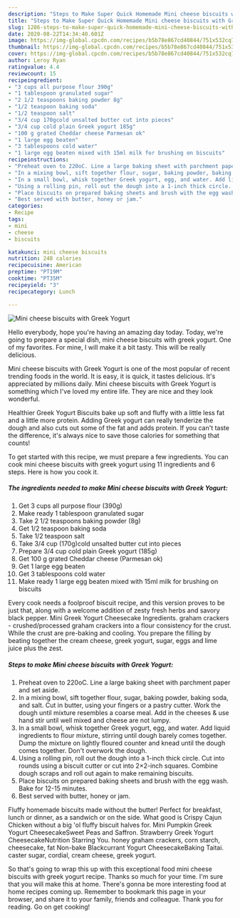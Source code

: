 ```yaml
---
description: "Steps to Make Super Quick Homemade Mini cheese biscuits with Greek Yogurt"
title: "Steps to Make Super Quick Homemade Mini cheese biscuits with Greek Yogurt"
slug: 1286-steps-to-make-super-quick-homemade-mini-cheese-biscuits-with-greek-yogurt
date: 2020-08-22T14:34:40.601Z
image: https://img-global.cpcdn.com/recipes/b5b78e867cd40844/751x532cq70/mini-cheese-biscuits-with-greek-yogurt-recipe-main-photo.jpg
thumbnail: https://img-global.cpcdn.com/recipes/b5b78e867cd40844/751x532cq70/mini-cheese-biscuits-with-greek-yogurt-recipe-main-photo.jpg
cover: https://img-global.cpcdn.com/recipes/b5b78e867cd40844/751x532cq70/mini-cheese-biscuits-with-greek-yogurt-recipe-main-photo.jpg
author: Leroy Ryan
ratingvalue: 4.4
reviewcount: 15
recipeingredient:
- "3 cups all purpose flour 390g"
- "1 tablespoon granulated sugar"
- "2 1/2 teaspoons baking powder 8g"
- "1/2 teaspoon baking soda"
- "1/2 teaspoon salt"
- "3/4 cup 170gcold unsalted butter cut into pieces"
- "3/4 cup cold plain Greek yogurt 185g"
- "100 g grated Cheddar cheese Parmesan ok"
- "1 large egg beaten"
- "3 tablespoons cold water"
- "1 large egg beaten mixed with 15ml milk for brushing on biscuits"
recipeinstructions:
- "Preheat oven to 220oC. Line a large baking sheet with parchment paper and set aside."
- "In a mixing bowl, sift together flour, sugar, baking powder, baking soda, and salt. Cut in butter, using your fingers or a pastry cutter. Work the dough until mixture resembles a coarse meal. Add in the cheeses &amp; use hand stir until well mixed and cheese are not lumpy."
- "In a small bowl, whisk together Greek yogurt, egg, and water. Add liquid ingredients to flour mixture, stirring until dough barely comes together. Dump the mixture on lightly floured counter and knead until the dough comes together. Don&#39;t overwork the dough."
- "Using a rolling pin, roll out the dough into a 1-inch thick circle. Cut into rounds using a biscuit cutter or cut into 2×2-inch squares. Combine dough scraps and roll out again to make remaining biscuits."
- "Place biscuits on prepared baking sheets and brush with the egg wash. Bake for 12-15 minutes."
- "Best served with butter, honey or jam."
categories:
- Recipe
tags:
- mini
- cheese
- biscuits

katakunci: mini cheese biscuits 
nutrition: 248 calories
recipecuisine: American
preptime: "PT19M"
cooktime: "PT35M"
recipeyield: "3"
recipecategory: Lunch

---
```



![Mini cheese biscuits with Greek Yogurt](https://img-global.cpcdn.com/recipes/b5b78e867cd40844/751x532cq70/mini-cheese-biscuits-with-greek-yogurt-recipe-main-photo.jpg)

Hello everybody, hope you're having an amazing day today. Today, we're going to prepare a special dish, mini cheese biscuits with greek yogurt. One of my favorites. For mine, I will make it a bit tasty. This will be really delicious.

Mini cheese biscuits with Greek Yogurt is one of the most popular of recent trending foods in the world. It is easy, it is quick, it tastes delicious. It's appreciated by millions daily. Mini cheese biscuits with Greek Yogurt is something which I've loved my entire life. They are nice and they look wonderful.

Healthier Greek Yogurt Biscuits bake up soft and fluffy with a little less fat and a little more protein. Adding Greek yogurt can really tenderize the dough and also cuts out some of the fat and adds protein. If you can&#39;t taste the difference, it&#39;s always nice to save those calories for something that counts!


To get started with this recipe, we must prepare a few ingredients. You can cook mini cheese biscuits with greek yogurt using 11 ingredients and 6 steps. Here is how you cook it.

<!--inarticleads1-->

##### The ingredients needed to make Mini cheese biscuits with Greek Yogurt:

1. Get 3 cups all purpose flour (390g)
1. Make ready 1 tablespoon granulated sugar
1. Take 2 1/2 teaspoons baking powder (8g)
1. Get 1/2 teaspoon baking soda
1. Take 1/2 teaspoon salt
1. Take 3/4 cup (170g)cold unsalted butter cut into pieces
1. Prepare 3/4 cup cold plain Greek yogurt (185g)
1. Get 100 g grated Cheddar cheese (Parmesan ok)
1. Get 1 large egg beaten
1. Get 3 tablespoons cold water
1. Make ready 1 large egg beaten mixed with 15ml milk for brushing on biscuits


Every cook needs a foolproof biscuit recipe, and this version proves to be just that, along with a welcome addition of zesty fresh herbs and savory black pepper. Mini Greek Yogurt Cheesecake Ingredients. graham crackers - crushed/processed graham crackers into a flour consistency for the crust. While the crust are pre-baking and cooling. You prepare the filling by beating together the cream cheese, greek yogurt, sugar, eggs and lime juice plus the zest. 

<!--inarticleads2-->

##### Steps to make Mini cheese biscuits with Greek Yogurt:

1. Preheat oven to 220oC. Line a large baking sheet with parchment paper and set aside.
1. In a mixing bowl, sift together flour, sugar, baking powder, baking soda, and salt. Cut in butter, using your fingers or a pastry cutter. Work the dough until mixture resembles a coarse meal. Add in the cheeses &amp; use hand stir until well mixed and cheese are not lumpy.
1. In a small bowl, whisk together Greek yogurt, egg, and water. Add liquid ingredients to flour mixture, stirring until dough barely comes together. Dump the mixture on lightly floured counter and knead until the dough comes together. Don&#39;t overwork the dough.
1. Using a rolling pin, roll out the dough into a 1-inch thick circle. Cut into rounds using a biscuit cutter or cut into 2×2-inch squares. Combine dough scraps and roll out again to make remaining biscuits.
1. Place biscuits on prepared baking sheets and brush with the egg wash. Bake for 12-15 minutes.
1. Best served with butter, honey or jam.


Fluffy homemade biscuits made without the butter! Perfect for breakfast, lunch or dinner, as a sandwich or on the side. What good is Crispy Cajun Chicken without a big &#39;ol fluffy biscuit halves for. Mini Pumpkin Greek Yogurt CheesecakeSweet Peas and Saffron. Strawberry Greek Yogurt CheesecakeNutrition Starring You. honey graham crackers, corn starch, cheesecake, fat Non-bake Blackcurrant Yogurt CheesecakeBaking Taitai. caster sugar, cordial, cream cheese, greek yogurt. 

So that's going to wrap this up with this exceptional food mini cheese biscuits with greek yogurt recipe. Thanks so much for your time. I'm sure that you will make this at home. There's gonna be more interesting food at home recipes coming up. Remember to bookmark this page in your browser, and share it to your family, friends and colleague. Thank you for reading. Go on get cooking!
